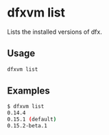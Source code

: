 # dfxvm list

Lists the installed versions of dfx.

## Usage

```bash
dfxvm list
```

## Examples

```bash
$ dfxvm list
0.14.4
0.15.1 (default)
0.15.2-beta.1
```

